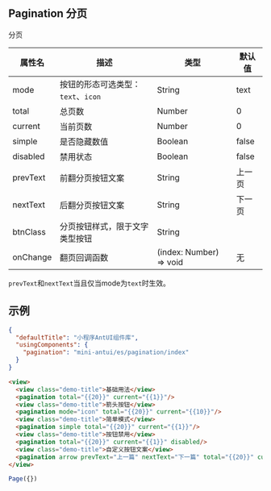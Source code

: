 ## Pagination 分页

分页

| 属性名 | 描述 | 类型 | 默认值 |
| ---- | ---- | ---- | ---- |
| mode | 按钮的形态可选类型：`text`、`icon`| String | text |
| total | 总页数 | Number | 0 |
| current | 当前页数 | Number | 0 |
| simple | 是否隐藏数值 | Boolean |false|
| disabled | 禁用状态 | Boolean | false |
| prevText | 前翻分页按钮文案 | String | 上一页 |
| nextText | 后翻分页按钮文案 | String | 下一页 |
| btnClass | 分页按钮样式，限于文字类型按钮 | String |  |
| onChange | 翻页回调函数 | (index: Number) => void | 无 |

`prevText`和`nextText`当且仅当mode为`text`时生效。

## 示例

```json
{
  "defaultTitle": "小程序AntUI组件库",
  "usingComponents": {
    "pagination": "mini-antui/es/pagination/index"
  }
}
```

```html
<view>
  <view class="demo-title">基础用法</view>
  <pagination total="{{20}}" current="{{1}}"/>
  <view class="demo-title">箭头按钮</view>
  <pagination mode="icon" total="{{20}}" current="{{10}}"/>
  <view class="demo-title">简单模式</view>
  <pagination simple total="{{20}}" current="{{1}}"/>
  <view class="demo-title">按钮禁用</view>
  <pagination total="{{20}}" current="{{1}}" disabled/>
  <view class="demo-title">自定义按钮文案</view>
  <pagination arrow prevText="上一篇" nextText="下一篇" total="{{20}}" current="{{1}}"/>
</view>
```

```javascript
Page({})
```
